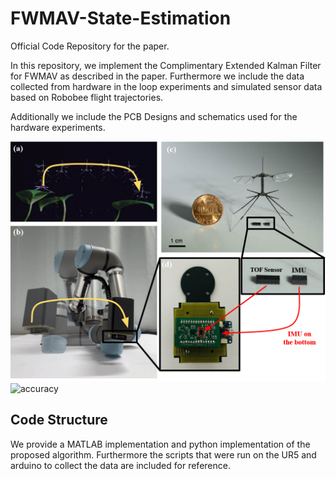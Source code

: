 # FWMAV-State-Estimation

Official Code Repository for the paper.

In this repository, we implement the Complimentary Extended Kalman Filter for FWMAV as described in the paper. Furthermore we include the data collected from hardware in the loop experiments and simulated sensor data based on Robobee flight trajectories.

Additionally we include the PCB Designs and schematics used for the hardware experiments.


![motivation](figures/motivation.jpg)
![accuracy](figures/accuracy.png)

## Code Structure
We provide a MATLAB implementation and python implementation of the proposed algorithm. Furthermore the scripts that were run on the UR5 and arduino to collect the data are included for reference.

